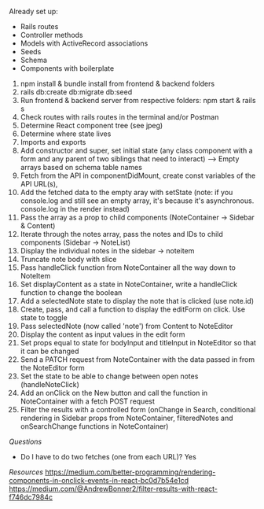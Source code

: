 Already set up:

- Rails routes
- Controller methods
- Models with ActiveRecord associations
- Seeds
- Schema
- Components with boilerplate

1. npm install & bundle install from frontend & backend folders
2. rails db:create db:migrate db:seed
3. Run frontend & backend server from respective folders: npm start & rails s
4. Check routes with rails routes in the terminal and/or Postman
5. Determine React component tree (see jpeg)
6. Determine where state lives
7. Imports and exports
8. Add constructor and super, set initial state (any class component with a form and any parent of two siblings that need to interact) --> Empty arrays based on schema table names
9. Fetch from the API in componentDidMount, create const variables of the API URL(s),
10. Add the fetched data to the empty aray with setState (note: if you console.log and still see an empty array, it's because it's asynchronous. console.log in the render instead)
11. Pass the array as a prop to child components (NoteContainer -> Sidebar & Content)
12. Iterate through the notes array, pass the notes and IDs to child components (Sidebar -> NoteList)
13. Display the individual notes in the sidebar -> noteitem
14. Truncate note body with slice
15. Pass handleClick function from NoteContainer all the way down to NoteItem
16. Set displayContent as a state in NoteContainer, write a handleClick function to change the boolean
17. Add a selectedNote state to display the note that is clicked (use note.id)
18. Create, pass, and call a function to display the editForm on click. Use state to toggle
19. Pass selectedNote (now called 'note') from Content to NoteEditor
20. Display the content as input values in the edit form
21. Set props equal to state for bodyInput and titleInput in NoteEditor so that it can be changed
22. Send a PATCH request from NoteContainer with the data passed in from the NoteEditor form
23. Set the state to be able to change between open notes (handleNoteClick)
24. Add an onClick on the New button and call the function in NoteContainer with a fetch POST request
25. Filter the results with a controlled form (onChange in Search, conditional rendering in Sidebar props from NoteContainer, filteredNotes and onSearchChange functions in NoteContainer)

_Questions_

- Do I have to do two fetches (one from each URL)? Yes

_Resources_
https://medium.com/better-programming/rendering-components-in-onclick-events-in-react-bc0d7b54e1cd
https://medium.com/@AndrewBonner2/filter-results-with-react-f746dc7984c
